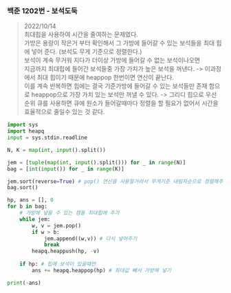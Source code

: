 ### 백준 1202번 - 보석도둑

> 2022/10/14 <br>
> 최대힙을 사용하여 시간을 줄여하는 문제였다.<br>
> 가방은 용량이 작은거 부터 확인해서 그 가방에 들어갈 수 있는 보석들을 최대 힙에 넣어 준다. (보석도 무게 기준으로 정렬한다.)<br>
> 보석이 계속 무거워 지다가 더이상 가방에 들어갈 수 없는 보석이나오면 <br>
> 지금까지 최대힙에 들어간 보석들중 가장 가치가 높은 보석을 꺼낸다. -> 이과정에서 최대 힙이기 때문에 heappop 한번이면 연산이 끝난다.<br>
> 이를 계속 반복하면 힙에는 결국 기준가방에 들어갈 수 있는 보석들만 존재 함으로 heappop으로 가장 가치 있는 보석만 꺼낼 수 있다. -> 그리디
> 힙으로 우선 순위 큐를 사용하면 큐에 원소가 들어갈때마다 정렬을 할 필요가 없어서 시간을 효율적으로 줄일수 있는 것 같다.

```python
import sys
import heapq
input = sys.stdin.readline

N, K = map(int, input().split())

jem = [tuple(map(int, input().split())) for _ in range(N)]
bag = [int(input()) for _ in range(K)]

jem.sort(reverse=True) # pop() 연산을 사용할거라서 무게기준 내림차순으로 정렬해주기.
bag.sort()

hp, ans = [], 0
for b in bag:
    # 가방에 넣을 수 있는 잼들 최대힙에 추가
    while jem:
        w, v = jem.pop()
        if w > b:
            jem.append((w,v)) # 다시 넣어주기
            break
        heapq.heappush(hp, -v)
    
    if hp: # 힙에 보석이 있을때만
        ans += heapq.heappop(hp) # 최대값 빼서 가방에 넣기

print(-ans)
```